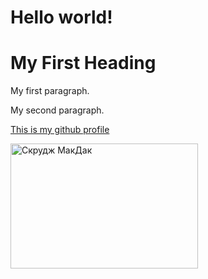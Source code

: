 <h1>Hello world!</h1>
<!DOCTYPE html>
<html>
<body>

<h1>My First Heading</h1>


<p>My first paragraph.</p>
<p>My second paragraph.</p>

<a href="https://github.com/sonyagalevskaya">This is my github profile</a>

<img src="https://pp.userapi.com/c543100/v543100962/4753e/F1znf0oA0hA.jpg" width="300" height="200" alt="Скрудж МакДак">


</body>
</html>

